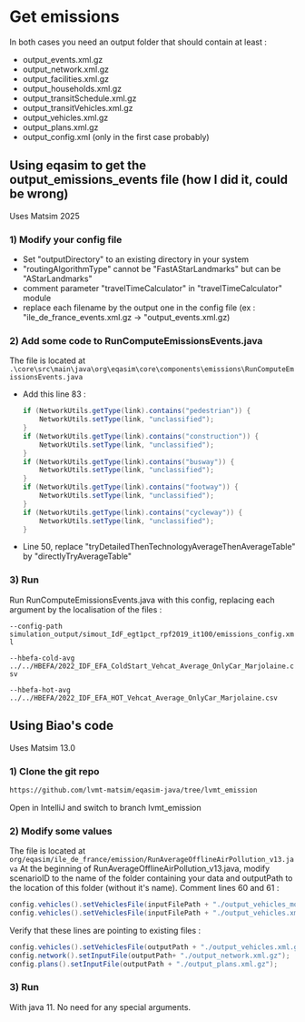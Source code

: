 # Get emissions
In both cases you need an output folder that should contain at least :
 - output_events.xml.gz
 - output_network.xml.gz
 - output_facilities.xml.gz
 - output_households.xml.gz
 - output_transitSchedule.xml.gz
 - output_transitVehicles.xml.gz
 - output_vehicles.xml.gz
 - output_plans.xml.gz
 - output_config.xml (only in the first case probably)
## Using eqasim to get the output_emissions_events file (how I did it, could be wrong)
Uses Matsim 2025
### 1) Modify your config file
- Set "outputDirectory" to an existing directory in your system
- "routingAlgorithmType" cannot be "FastAStarLandmarks" but can be "AStarLandmarks"
- comment parameter "travelTimeCalculator" in "travelTimeCalculator" module
- replace each filename by the output one in the config file (ex : "ile_de_france_events.xml.gz -> "output_events.xml.gz)
### 2) Add some code to RunComputeEmissionsEvents.java
The file is located at `.\core\src\main\java\org\eqasim\core\components\emissions\RunComputeEmissionsEvents.java`
- Add this line 83 :
  ```java
  if (NetworkUtils.getType(link).contains("pedestrian")) {
      NetworkUtils.setType(link, "unclassified");
  }
  if (NetworkUtils.getType(link).contains("construction")) {
      NetworkUtils.setType(link, "unclassified");
  }
  if (NetworkUtils.getType(link).contains("busway")) {
      NetworkUtils.setType(link, "unclassified");
  }
  if (NetworkUtils.getType(link).contains("footway")) {
      NetworkUtils.setType(link, "unclassified");
  }
  if (NetworkUtils.getType(link).contains("cycleway")) {
      NetworkUtils.setType(link, "unclassified");
  }
  ```
- Line 50, replace "tryDetailedThenTechnologyAverageThenAverageTable" by "directlyTryAverageTable"
### 3) Run
Run RunComputeEmissionsEvents.java with this config, replacing each argument by the localisation of the files :

`
--config-path
simulation_output/simout_IdF_egt1pct_rpf2019_it100/emissions_config.xml
`

`
--hbefa-cold-avg
../../HBEFA/2022_IDF_EFA_ColdStart_Vehcat_Average_OnlyCar_Marjolaine.csv
`

`
--hbefa-hot-avg
../../HBEFA/2022_IDF_EFA_HOT_Vehcat_Average_OnlyCar_Marjolaine.csv
`
## Using Biao's code
Uses Matsim 13.0
### 1) Clone the git repo 
```bash
https://github.com/lvmt-matsim/eqasim-java/tree/lvmt_emission
```
Open in IntelliJ and switch to branch lvmt_emission
### 2) Modify some values
The file is located at `org/eqasim/ile_de_france/emission/RunAverageOfflineAirPollution_v13.java`
At the beginning of RunAverageOfflineAirPollution_v13.java, modify scenarioID to the name of the folder containing your data and outputPath to the location of this folder (without it's name).
Comment lines 60 and 61 :
```java
config.vehicles().setVehiclesFile(inputFilePath + "./output_vehicles_modified.xml");
config.vehicles().setVehiclesFile(inputFilePath + "./output_vehicles.xml.gz");
```
Verify that these lines are pointing to existing files :
```java
config.vehicles().setVehiclesFile(outputPath + "./output_vehicles.xml.gz");
config.network().setInputFile(outputPath+ "./output_network.xml.gz");
config.plans().setInputFile(outputPath + "./output_plans.xml.gz");
```
### 3) Run
With java 11. No need for any special arguments.
